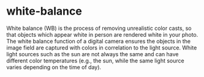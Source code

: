 # white-balance

<p>
White balance (WB) is the process of removing unrealistic color casts, so that objects which appear white in person are rendered white in your photo. 
The white balance function of a digital camera ensures the objects in the image field are captured with colors in correlation to the light source. White light sources such as the sun are not always the same and can have different color temperatures (e.g., the sun, while the same light source varies depending on the time of day).
</p>
